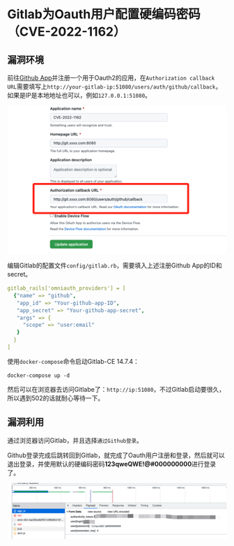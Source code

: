 # Gitlab为Oauth用户配置硬编码密码（CVE-2022-1162）

## 漏洞环境

前往[Github App](https://github.com/settings/applications/new)并注册一个用于Oauth2的应用，在`Authorization callback URL`需要填写上`http://your-gitlab-ip:51080/users/auth/github/callback`，如果是IP是本地地址也可以，例如`127.0.0.1:51080`。

![](./1.png)

编辑Gitlab的配置文件`config/gitlab.rb`，需要填入上述注册Github App的ID和secret。

```yml
gitlab_rails['omniauth_providers'] = [
  {"name" => "github",
   "app_id" => "Your-github-app-ID",
   "app_secret" => "Your-github-app-secret",
   "args" => {
     "scope" => "user:email"
   }
  }
]
```

使用`docker-compose`命令启动Gitlab-CE 14.7.4：

```shell
docker-compose up -d
```

然后可以在浏览器去访问Gitlabe了：`http://ip:51080`，不过Gitlab启动要很久，所以遇到502的话就耐心等待一下。

## 漏洞利用

通过浏览器访问Gitlab，并且选择`通过Github登录`。

Github登录完成后跳转回到Gitlab，就完成了Oauth用户注册和登录，然后就可以退出登录，并使用默认的硬编码密码**123qweQWE!@#000000000**进行登录了。

![](2.png)
